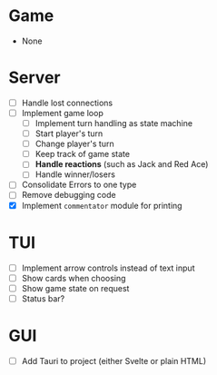 # Game
- None

# Server
- [ ] Handle lost connections
- [ ] Implement game loop
    - [ ] Implement turn handling as state machine
    - [ ] Start player's turn
    - [ ] Change player's turn
    - [ ] Keep track of game state
    - [ ] **Handle reactions** (such as Jack and Red Ace)
    - [ ] Handle winner/losers
- [ ] Consolidate Errors to one type
- [ ] Remove debugging code
- [X] Implement `commentator` module for printing

# TUI
- [ ] Implement arrow controls instead of text input
- [ ] Show cards when choosing
- [ ] Show game state on request
- [ ] Status bar?

# GUI
<!-- I think I want to use Tauri, but I need to do more research. -->
- [ ] Add Tauri to project (either Svelte or plain HTML)
